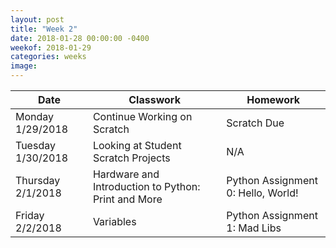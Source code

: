 ```yaml
---
layout: post
title: "Week 2"
date: 2018-01-28 00:00:00 -0400
weekof: 2018-01-29
categories: weeks
image:
---
```


|Date                        |Classwork|Homework|
|----------------------------|---------|--------|
|Monday 1/29/2018            | Continue Working on Scratch | Scratch Due |
|Tuesday 1/30/2018           | Looking at Student Scratch Projects | N/A |
|Thursday 2/1/2018 | Hardware and Introduction to Python: Print and More | Python Assignment 0: Hello, World! |
|Friday 2/2/2018            | Variables | Python Assignment 1: Mad Libs |
